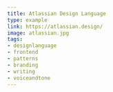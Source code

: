 ```yaml
---
title: Atlassian Design Language
type: example
link: https://atlassian.design/
image: atlassian.jpg
tags:
- designlanguage
- frontend
- patterns
- branding
- writing
- voiceandtone
---
```

